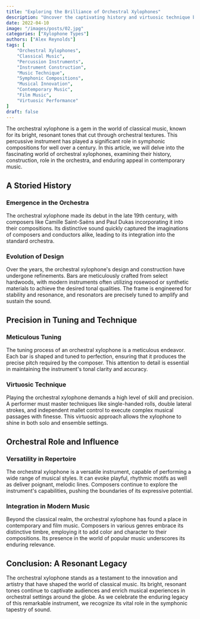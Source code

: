 ```yaml
---
title: "Exploring the Brilliance of Orchestral Xylophones"
description: "Uncover the captivating history and virtuosic technique behind orchestral xylophones in this insightful article. Explore their pivotal role in classical music, from meticulous tuning to their influence in contemporary compositions. Discover the enduring brilliance of this percussive gem in symphonic orchestras worldwide."
date: 2022-04-10
image: "/images/posts/02.jpg"
categories: ["Xylophone Types"]
authors: ["Alex Reynolds"]
tags: [
    "Orchestral Xylophones",
    "Classical Music",
    "Percussion Instruments",
    "Instrument Construction",
    "Music Technique",
    "Symphonic Compositions",
    "Musical Innovation",
    "Contemporary Music",
    "Film Music",
    "Virtuosic Performance"
]
draft: false
---
```


The orchestral xylophone is a gem in the world of classical music, known for its bright, resonant tones that cut through orchestral textures. This percussive instrument has played a significant role in symphonic compositions for well over a century. In this article, we will delve into the fascinating world of orchestral xylophones, examining their history, construction, role in the orchestra, and enduring appeal in contemporary music.

## A Storied History

### Emergence in the Orchestra

The orchestral xylophone made its debut in the late 19th century, with composers like Camille Saint-Saëns and Paul Dukas incorporating it into their compositions. Its distinctive sound quickly captured the imaginations of composers and conductors alike, leading to its integration into the standard orchestra.

### Evolution of Design

Over the years, the orchestral xylophone's design and construction have undergone refinements. Bars are meticulously crafted from select hardwoods, with modern instruments often utilizing rosewood or synthetic materials to achieve the desired tonal qualities. The frame is engineered for stability and resonance, and resonators are precisely tuned to amplify and sustain the sound.

## Precision in Tuning and Technique

### Meticulous Tuning

The tuning process of an orchestral xylophone is a meticulous endeavor. Each bar is shaped and tuned to perfection, ensuring that it produces the precise pitch required by the composer. This attention to detail is essential in maintaining the instrument's tonal clarity and accuracy.

### Virtuosic Technique

Playing the orchestral xylophone demands a high level of skill and precision. A performer must master techniques like single-handed rolls, double lateral strokes, and independent mallet control to execute complex musical passages with finesse. This virtuosic approach allows the xylophone to shine in both solo and ensemble settings.

## Orchestral Role and Influence

### Versatility in Repertoire

The orchestral xylophone is a versatile instrument, capable of performing a wide range of musical styles. It can evoke playful, rhythmic motifs as well as deliver poignant, melodic lines. Composers continue to explore the instrument's capabilities, pushing the boundaries of its expressive potential.

### Integration in Modern Music

Beyond the classical realm, the orchestral xylophone has found a place in contemporary and film music. Composers in various genres embrace its distinctive timbre, employing it to add color and character to their compositions. Its presence in the world of popular music underscores its enduring relevance.

## Conclusion: A Resonant Legacy

The orchestral xylophone stands as a testament to the innovation and artistry that have shaped the world of classical music. Its bright, resonant tones continue to captivate audiences and enrich musical experiences in orchestral settings around the globe. As we celebrate the enduring legacy of this remarkable instrument, we recognize its vital role in the symphonic tapestry of sound.
